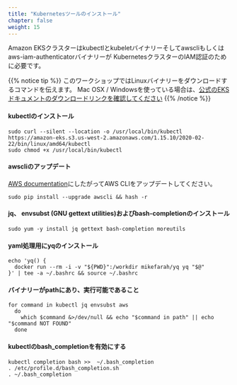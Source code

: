 ```yaml
---
title: "Kubernetesツールのインストール"
chapter: false
weight: 15
---
```


<!--
Amazon EKS clusters require kubectl and kubelet binaries and the aws-cli or aws-iam-authenticator
binary to allow IAM authentication for your Kubernetes cluster.
-->
Amazon EKSクラスターはkubectlとkubeletバイナリーそしてawscliもしくはaws-iam-authenticatorバイナリーが
KubernetesクラスターのIAM認証のために必要です。

<!--
{{% notice tip %}}
In this workshop we will give you the commands to download the Linux
binaries. If you are running Mac OSX / Windows, please [see the official EKS docs
for the download links.](https://docs.aws.amazon.com/eks/latest/userguide/getting-started.html)
{{% /notice %}}
-->
{{% notice tip %}}
このワークショップではLinuxバイナリーをダウンロードするコマンドを伝えます。
Mac OSX / Windowsを使っている場合は、[公式のEKSドキュメントのダウンロードリンクを確認してください](https://docs.aws.amazon.com/eks/latest/userguide/getting-started.html)
{{% /notice %}}

<!--
#### Install kubectl
```
sudo curl --silent --location -o /usr/local/bin/kubectl https://amazon-eks.s3.us-west-2.amazonaws.com/1.15.10/2020-02-22/bin/linux/amd64/kubectl
sudo chmod +x /usr/local/bin/kubectl
```
#### Update awscli
-->
#### kubectlのインストール
```
sudo curl --silent --location -o /usr/local/bin/kubectl https://amazon-eks.s3.us-west-2.amazonaws.com/1.15.10/2020-02-22/bin/linux/amd64/kubectl
sudo chmod +x /usr/local/bin/kubectl
```
#### awscliのアップデート

<!--
Upgrade AWS CLI according to guidance in [AWS documentation](https://docs.aws.amazon.com/cli/latest/userguide/install-linux.html).

```
sudo pip install --upgrade awscli && hash -r
```
-->
[AWS documentation](https://docs.aws.amazon.com/cli/latest/userguide/install-linux.html)にしたがってAWS CLIをアップデートしてください。

```
sudo pip install --upgrade awscli && hash -r
```

<!--
#### Install jq, envsubst (from GNU gettext utilities) and bash-completion
```
sudo yum -y install jq gettext bash-completion moreutils
```
-->
#### jq、 envsubst (GNU gettext utilities)およびbash-completionのインストール
```
sudo yum -y install jq gettext bash-completion moreutils
```

<!--
#### Install yq for yaml processing
-->
#### yaml処理用にyqのインストール

```
echo 'yq() {
  docker run --rm -i -v "${PWD}":/workdir mikefarah/yq yq "$@"
}' | tee -a ~/.bashrc && source ~/.bashrc
```

<!--
#### Verify the binaries are in the path and executable
```
for command in kubectl jq envsubst aws
  do
    which $command &>/dev/null && echo "$command in path" || echo "$command NOT FOUND"
  done
```
-->
#### バイナリーがpathにあり、実行可能であること
```
for command in kubectl jq envsubst aws
  do
    which $command &>/dev/null && echo "$command in path" || echo "$command NOT FOUND"
  done
```

<!--
#### Enable kubectl bash_completion
```
kubectl completion bash >>  ~/.bash_completion
. /etc/profile.d/bash_completion.sh
. ~/.bash_completion
```
-->
#### kubectlのbash_completionを有効にする
```
kubectl completion bash >>  ~/.bash_completion
. /etc/profile.d/bash_completion.sh
. ~/.bash_completion
```